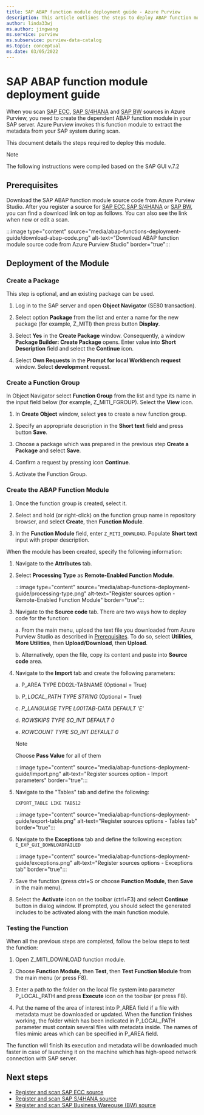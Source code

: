 ```yaml
---
title: SAP ABAP function module deployment guide - Azure Purview
description: This article outlines the steps to deploy ABAP function module in SAP Server
author: linda33wj
ms.author: jingwang
ms.service: purview
ms.subservice: purview-data-catalog
ms.topic: conceptual
ms.date: 03/05/2022
---
```


# SAP ABAP function module deployment guide

When you scan [SAP ECC](register-scan-sapecc-source.md), [SAP S/4HANA](register-scan-saps4hana-source.md) and [SAP BW](register-scan-sap-bw.md) sources in Azure Purview, you need to create the dependent ABAP function module in your SAP server. Azure Purview invokes this function module to extract the metadata from your SAP system during scan.

This document details the steps required to deploy this module.

> [!Note]
> The following instructions were compiled based on the SAP GUI v.7.2

## Prerequisites

Download the SAP ABAP function module source code from Azure Purview Studio. After you register a source for [SAP ECC](register-scan-sapecc-source.md),[SAP S/4HANA](register-scan-saps4hana-source.md) or [SAP BW](register-scan-sap-bw.md), you can find a download link on top as follows. You can also see the link when new or edit a scan.

:::image type="content" source="media/abap-functions-deployment-guide/download-abap-code.png" alt-text="Download ABAP function module source code from Azure Purview Studio" border="true":::

## Deployment of the Module

### Create a Package

This step is optional, and an existing package can be used.

1. Log in to the SAP server and open **Object Navigator** (SE80 transaction).

2. Select option **Package** from the list and enter a name for the new package (for example, Z\_MITI) then press button **Display**.

3. Select **Yes** in the **Create Package** window. Consequently, a window **Package Builder: Create Package** opens. Enter value into **Short Description** field and select the **Continue** icon.

4. Select **Own Requests** in the **Prompt for local Workbench request** window. Select **development** request.

### Create a Function Group

In Object Navigator select **Function Group** from the list and type its name in the input field below (for example, Z\_MITI\_FGROUP). Select the **View** icon.

1. In **Create Object** window, select **yes** to create a new function group.

2. Specify an appropriate description in the **Short text** field and press button **Save**.

3. Choose a package which was prepared in the previous step **Create a Package** and select **Save**.

4. Confirm a request by pressing icon **Continue**.

5. Activate the Function Group.

### Create the ABAP Function Module

1. Once the function group is created, select it.

2. Select and hold (or right-click) on the function group name in repository browser, and select **Create**, then **Function Module**.

3. In the **Function Module** field, enter `Z_MITI_DOWNLOAD`. Populate **Short text** input with proper description.

When the module has been created, specify the following information:

1. Navigate to the **Attributes** tab.

2. Select **Processing Type** as **Remote-Enabled Function Module**.

   :::image type="content" source="media/abap-functions-deployment-guide/processing-type.png" alt-text="Register sources option - Remote-Enabled Function Module" border="true":::

3. Navigate to the **Source code** tab. There are two ways how to deploy code for the function:

   a. From the main menu, upload the text file you downloaded from Azure Purview Studio as described in [Prerequisites](#prerequisites). To do so, select **Utilities**, **More Utilities**, then **Upload/Download**, then **Upload**.

   b. Alternatively, open the file, copy its content and paste into **Source code** area.

4. Navigate to the **Import** tab and create the following parameters:

   a.  P\_AREA TYPE DD02L-TABNAME (Optional = True)

   b.  *P\_LOCAL\_PATH TYPE STRING* (Optional = True)

   c.  *P\_LANGUAGE TYPE L001TAB-DATA DEFAULT \'E\'*

   d.  *ROWSKIPS TYPE SO\_INT DEFAULT 0*

   e.  *ROWCOUNT TYPE SO\_INT DEFAULT 0*

   > [!Note]
   > Choose **Pass Value** for all of them

   :::image type="content" source="media/abap-functions-deployment-guide/import.png" alt-text="Register sources option - Import parameters" border="true":::

5. Navigate to the "Tables" tab and define the following:

   `EXPORT_TABLE LIKE TAB512`

   :::image type="content" source="media/abap-functions-deployment-guide/export-table.png" alt-text="Register sources options - Tables tab" border="true":::

6. Navigate to the **Exceptions** tab and define the following exception: `E_EXP_GUI_DOWNLOADFAILED`

   :::image type="content" source="media/abap-functions-deployment-guide/exceptions.png" alt-text="Register sources options - Exceptions tab" border="true":::

7. Save the function (press ctrl+S or choose **Function Module**, then **Save** in the main menu).

8. Select the **Activate** icon on the toolbar (ctrl+F3) and select  **Continue** button in dialog window. If prompted, you should select  the generated includes to be activated along with the main function module.

### Testing the Function

When all the previous steps are completed, follow the below steps to test the function:

1. Open Z\_MITI\_DOWNLOAD function module.

2. Choose **Function Module**, then **Test**, then **Test Function Module** from the main menu (or press F8).

3. Enter a path to the folder on the local file system into parameter P\_LOCAL\_PATH and press **Execute** icon on the toolbar (or press F8).

4. Put the name of the area of interest into P\_AREA field if a file with metadata must be downloaded or updated. When the function finishes working, the folder which has been indicated in P\_LOCAL\_PATH parameter must contain several files with metadata inside. The names of files mimic areas which can be specified in P\_AREA field.

The function will finish its execution and metadata will be downloaded much faster in case of launching it on the machine which has high-speed network connection with SAP server.

## Next steps

- [Register and scan SAP ECC source](register-scan-sapecc-source.md)
- [Register and scan SAP S/4HANA source](register-scan-saps4hana-source.md)
- [Register and scan SAP Business Wareouse (BW) source](register-scan-sap-bw.md)